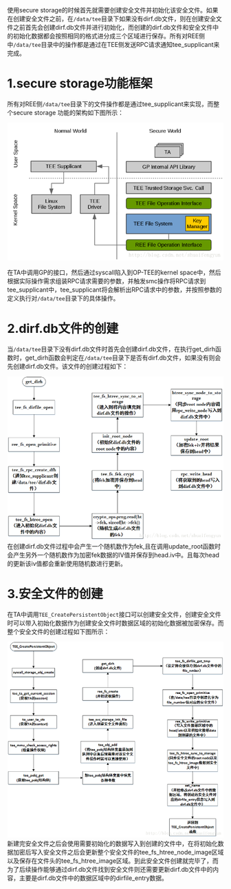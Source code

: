使用secure storage的时候首先就需要创建安全文件并初始化该安全文件。如果在创建安全文件之前，在`/data/tee`目录下如果没有dirf.db文件，则在创建安全文件之前首先会创建dirf.db文件并进行初始化，而创建的dirf.db文件和安全文件中的初始化数据都会按照相同的格式进分成三个区域进行保存。所有对REE侧中`/data/tee`目录中的操作都是通过在TEE侧发送RPC请求通知tee_supplicant来完成。

# 1.secure storage功能框架

所有对REE侧`/data/tee`目录下的文件操作都是通过tee_supplicant来实现，而整个secure storage 功能的架构如下图所示：

![](image/20170625131210066.png)

在TA中调用GP的接口，然后通过syscall陷入到OP-TEE的kernel space中，然后根据实际操作需求组装RPC请求需要的参数，并触发smc操作将RPC请求到tee_supplicant中，tee_supplicant将会解析出RPC请求中的参数，并按照参数的定义执行对`/data/tee`目录下的具体操作。

# 2.dirf.db文件的创建


当`/data/tee`目录下没有dirf.db文件时首先会创建dirf.db文件，在执行get_dirh函数时，get_dirh函数会判定在`/data/tee`目录下是否有dirf.db文件，如果没有则会先创建dirf.db文件。该文件的创建过程如下：

![](image/20170625131310025.png)
在创建dirf.db文件过程中会产生一个随机数作为fek,且在调用update_root函数时会产生另外一个随机数作为加密fek数据的IV值并保存到head.iv中。且每次head的更新该iv值都会重新使用随机数进行更新。

# 3.安全文件的创建
在TA中调用`TEE_CreatePersistentObject`接口可以创建安全文件，创建安全文件时可以带入初始化数据作为创建安全文件时数据区域的初始化数据被加密保存。而整个安全文件的创建过程如下图所示：

![](image/20170625131513910.png)
新建完安全文件之后会使用需要初始化的数据写入到创建的文件中，在将初始化数据加密后写入安全文件之后会更新整个安全文件的tee_fs_htree_node_image区域以及保存在文件头的tee_fs_htree_image区域。到此安全文件创建就完毕了，而为了后续操作能够通过dirf.db文件找到安全文件则还需要更新dirf.db文件中的内容，主要是dirf.db文件中的数据区域中的dirfile_entry数据。